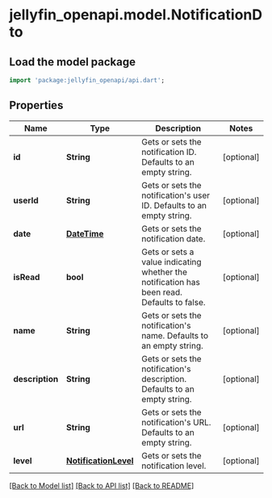 # jellyfin_openapi.model.NotificationDto

## Load the model package
```dart
import 'package:jellyfin_openapi/api.dart';
```

## Properties
Name | Type | Description | Notes
------------ | ------------- | ------------- | -------------
**id** | **String** | Gets or sets the notification ID. Defaults to an empty string. | [optional] 
**userId** | **String** | Gets or sets the notification's user ID. Defaults to an empty string. | [optional] 
**date** | [**DateTime**](DateTime.md) | Gets or sets the notification date. | [optional] 
**isRead** | **bool** | Gets or sets a value indicating whether the notification has been read. Defaults to false. | [optional] 
**name** | **String** | Gets or sets the notification's name. Defaults to an empty string. | [optional] 
**description** | **String** | Gets or sets the notification's description. Defaults to an empty string. | [optional] 
**url** | **String** | Gets or sets the notification's URL. Defaults to an empty string. | [optional] 
**level** | [**NotificationLevel**](NotificationLevel.md) | Gets or sets the notification level. | [optional] 

[[Back to Model list]](../README.md#documentation-for-models) [[Back to API list]](../README.md#documentation-for-api-endpoints) [[Back to README]](../README.md)


